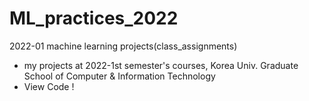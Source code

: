 # ML_practices_2022
2022-01 machine learning projects(class_assignments)

<ul>
  <li> my projects at 2022-1st semester's courses, Korea Univ. Graduate School of Computer & Information Technology  
  <li> View Code ! </li>

</ul>
